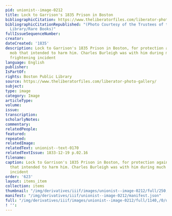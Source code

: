 ```yaml
---
pid: unionist--image-0212
title: Lock to Garrison's 1835 Prison in Boston
bibliographicCitation: https://www.theliberatorfiles.com/liberator-photo-gallery/
bibliographicCitationRepublished: "(Photo Courtesy of the Trustees of the Boston Public
  Library/Rare Books)"
fullIssueSequenceNumber: 
creator: 
dateCreated: '1835'
description: Lock to Garrison's 1835 Prison in Boston, for protection against the
  mob that intended to harm him. Charles Burleigh was with him during much of this
  frightening incident
language: English
publisher: 
IsPartOf: 
rights: Boston Public Library
source: https://www.theliberatorfiles.com/liberator-photo-gallery/
subject: 
type: image
category: Image
articleType: 
volume: 
issue: 
transcription: 
scholarlyNotes: 
commentary: 
relatedPeople: 
featured: 
repeated: 
relatedImage: 
relatedText: unionist--text-0170
relatedTextIssue: 1833-12-19 p.02.16
filename: 
caption: Lock to Garrison's 1835 Prison in Boston, for protection against the mob
  that intended to harm him. Charles Burleigh was with him during much of this frightening
  incident
order: '623'
layout: items_item
collection: items
thumbnail: "/img/derivatives/iiif/images/unionist--image-0212/full/250,/0/default.jpg"
manifest: "/img/derivatives/iiif/unionist--image-0212/manifest.json"
full: "/img/derivatives/iiif/images/unionist--image-0212/full/1140,/0/default.jpg"
! '': 
---
```

